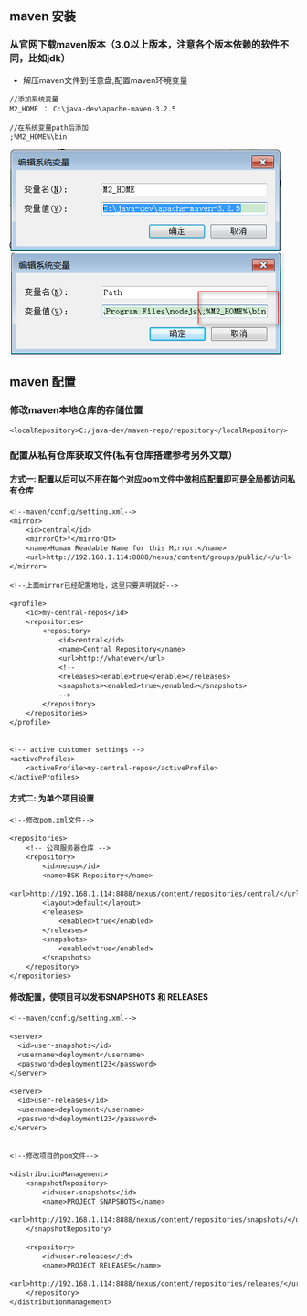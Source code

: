 ## maven 安装

### 从官网下载maven版本（3.0以上版本，注意各个版本依赖的软件不同，比如jdk）

+ 解压maven文件到任意盘,配置maven环境变量

```
//添加系统变量
M2_HOME ： C:\java-dev\apache-maven-3.2.5

//在系统变量path后添加
;%M2_HOME%\bin

```

![maven 环境变量1](https://github.com/iopqrst/temp/blob/master/maven/enveriment-var-1.png)
![maven 环境变量2](https://github.com/iopqrst/temp/blob/master/maven/enveriment-var-2.png)
 


## maven 配置 

### 修改maven本地仓库的存储位置

```
<localRepository>C:/java-dev/maven-repo/repository</localRepository>

```

### 配置从私有仓库获取文件(私有仓库搭建参考另外文章）

#### 方式一: 配置以后可以不用在每个对应pom文件中做相应配置即可是全局都访问私有仓库

```
<!--maven/config/setting.xml-->
<mirror>
	<id>central</id>
	<mirrorOf>*</mirrorOf>
	<name>Human Readable Name for this Mirror.</name>
	<url>http://192.168.1.114:8888/nexus/content/groups/public/</url>
</mirror>

<!--上面mirror已经配置地址，这里只要声明就好-->

<profile>
	<id>my-central-repos</id>
	<repositories>
		<repository>
			<id>central</id>
			<name>Central Repository</name>
			<url>http://whatever</url>
			<!--
			<releases><enable>true</enable></releases>
			<snapshots><enabled>true</enabled></snapshots>
			-->
		</repository>
	</repositories>
</profile>


<!-- active customer settings -->
<activeProfiles>
	<activeProfile>my-central-repos</activeProfile>
</activeProfiles>

```

#### 方式二: 为单个项目设置

```
<!--修改pom.xml文件-->

<repositories>
    <!-- 公司服务器仓库 -->
    <repository>
        <id>nexus</id>
        <name>BSK Repository</name>
        <url>http://192.168.1.114:8888/nexus/content/repositories/central/</url>
        <layout>default</layout>
        <releases>
            <enabled>true</enabled>
        </releases>
        <snapshots>
            <enabled>true</enabled>
        </snapshots>
    </repository>
</repositories>

```

#### 修改配置，使项目可以发布SNAPSHOTS 和 RELEASES

```
<!--maven/config/setting.xml-->

<server>
  <id>user-snapshots</id>
  <username>deployment</username>
  <password>deployment123</password>
</server>

<server>
  <id>user-releases</id>
  <username>deployment</username>
  <password>deployment123</password>
</server>


<!--修改项目的pom文件-->

<distributionManagement>
    <snapshotRepository>
        <id>user-snapshots</id>
        <name>PROJECT SNAPSHOTS</name>
        <url>http://192.168.1.114:8888/nexus/content/repositories/snapshots/</url>
    </snapshotRepository>

    <repository>
        <id>user-releases</id>
        <name>PROJECT RELEASES</name>
        <url>http://192.168.1.114:8888/nexus/content/repositories/releases/</url>
    </repository>
</distributionManagement>

```